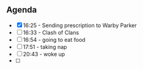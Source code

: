 ## Agenda
- [x] 16:25 - Sending prescription to Warby Parker
- [ ] 16:33 - Clash of Clans
- [ ] 16:54 - going to eat food
- [ ] 17:51 - taking nap
- [ ] 20:43 - woke up
- [ ] 
